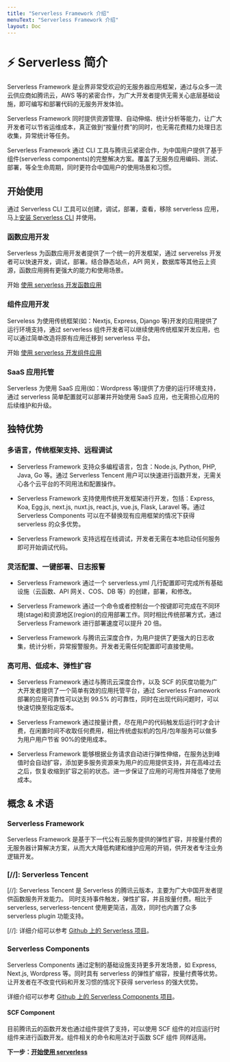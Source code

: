 ```yaml
---
title: "Serverless Framework 介绍"
menuText: "Serverless Framework 介绍"
layout: Doc
---
```


# ⚡️ Serverless 简介

Serverless Framework 是业界非常受欢迎的无服务器应用框架，通过与众多一流云供应商如腾讯云，AWS 等的紧密合作，为广大开发者提供无需关心底层基础设施，即可编写和部署代码的无服务开发体验。

Serverless Framework 同时提供资源管理、自动伸缩、统计分析等能力，让广大开发者可以节省运维成本，真正做到“按量付费”的同时，也无需花费精力处理日志收集，异常统计等任务。

Serverless Framework 通过 CLI 工具与腾讯云紧密合作，为中国用户提供了基于组件(serverless components)的完整解决方案。覆盖了无服务应用编码、测试、部署，等全生命周期，同时更符合中国用户的使用场景和习惯。

## 开始使用

通过 Serverless CLI 工具可以创建，调试，部署，查看，移除 serverless 应用，马上[安装 Serverless CLI](./quickstart/installation.md) 并使用。

### 函数应用开发

Serverless 为函数应用开发者提供了一个统一的开发框架，通过 serverelss 开发者可以快速开发，调试，部署。结合静态站点，API 网关，数据库等其他云上资源，函数应用拥有更强大的能力和使用场景。

开始 [使用 serverless 开发函数应用](./quickstart/function-dev.md)

### 组件应用开发

Serveless 为使用传统框架(如：Nextjs, Express, Django 等)开发的应用提供了运行环境支持，通过 serverless 组件开发者可以继续使用传统框架开发应用，也可以通过简单改造将原有应用迁移到 serverless 平台。

开始 [使用 serverless 开发组件应用](./quickstart/components-dev.md)

### SaaS 应用托管

Serverless 为使用 SaaS 应用(如：Wordpress 等)提供了方便的运行环境支持，通过 serverless 简单配置就可以部署并开始使用 SaaS 应用，也无需担心应用的后续维护和升级。

## 独特优势

### 多语言，传统框架支持、远程调试

- Serverless Framework 支持众多编程语言，包含：Node.js, Python, PHP, Java, Go 等。通过 Serverless Tencent 用户可以快速进行函数开发，无需关心各个云平台的不同用法和配置操作。

- Serverless Framework 支持使用传统开发框架进行开发，包括：Express, Koa, Egg.js, next.js, nuxt.js, react.js, vue.js, Flask, Laravel 等。通过 Serverless Components 可以在不替换现有应用框架的情况下获得 serverless 的众多优势。

- Serverless Framework 支持远程在线调试，开发者无需在本地启动任何服务即可开始调试代码。

### 灵活配置、一键部署、日志报警

- Serverless Framework 通过一个 serverless.yml 几行配置即可完成所有基础设施（云函数、API 网关、COS、DB 等）的创建，部署，和修改。

- Serverless Framework 通过一个命令或者控制台一个按键即可完成在不同环境(stage)和资源地区(region)的应用部署工作。同时相比传统部署方式，通过 Serverless Framework 进行部署速度可以提升 20 倍。

- Serverless Framework 与腾讯云深度合作，为用户提供了更强大的日志收集，统计分析，异常报警服务。开发者无需任何配置即可直接使用。

### 高可用、低成本、弹性扩容

- Serverless Framework 通过与腾讯云深度合作，以及 SCF 的灰度功能为广大开发者提供了一个简单有效的应用托管平台，通过 Serverless Framework 部署的应用可靠性可以达到 99.5% 的可靠性，同时在出现代码问题时，可以快速切换至指定版本。

- Serverless Framework 通过按量计费，尽在用户的代码触发后运行时才会计费，在闲置时间不收取任何费用，相比传统虚拟机的包月/包年服务可以做多为用户用户节省 90%的使用成本。

- Serverless Framework 能够根据业务请求自动进行弹性伸缩，在服务达到峰值时会自动扩容，添加更多服务资源来为用户的应用提供支持，并在高峰过去之后，恢复收缩到扩容之前的状态。进一步保证了应用的可用性并降低了使用成本。

## 概念 & 术语

### Serverless Framework

Serverless Framework 是基于下一代公有云服务提供的弹性扩容，并按量付费的无服务器计算解决方案，从而大大降低构建和维护应用的开销，供开发者专注业务逻辑开发。

### [//]: Serverless Tencent

[//]:  Serverless Tencent 是 Serverless 的腾讯云版本，主要为广大中国开发者提供函数服务开发能力。 同时支持事件触发，弹性扩容，并且按量付费。相比于 serverless, serverless-tencent 使用更简洁，高效，同时也内置了众多 serverless plugin 功能支持。

[//]: 详细介绍可以参考 [Github 上的 Serverless 项目](https://github.com/serverless/serverless/blob/master/README_CN.md)。

### Serverless Components

Serverless Components 通过定制的基础设施支持更多开发场景，如 Express, Next.js, Wordpress 等。同时具有 serverless 的弹性扩缩容，按量付费等优势。让开发者在不改变代码和开发习惯的情况下获得 serverless 的强大优势。

详细介绍可以参考 [Github 上的 Serverless Components 项目](https://github.com/serverless/components/blob/master/README.cn.md)。

#### SCF Component

目前腾讯云的函数开发也通过组件提供了支持，可以使用 SCF 组件的对应运行时组件来进行函数开发。组件相关的命令和用法对于函数 SCF 组件 同样适用。

**下一步：[开始使用 serverless](./quickstart/installation)**
